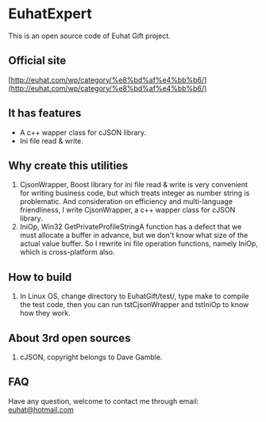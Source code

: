 # EuhatExpert
This is an open source code of Euhat Gift project.

## Official site
[http://euhat.com/wp/category/%e8%bd%af%e4%bb%b6/](http://euhat.com/wp/category/%e8%bd%af%e4%bb%b6/) 

## It has features
* A c++ wapper class for cJSON library.
* Ini file read & write.

## Why create this utilities
1. CjsonWrapper, Boost library for ini file read & write is very convenient for writing business code, but which treats integer as number string is problematic. And consideration on efficiency and multi-language friendliness, I write CjsonWrapper, a c++ wapper class for cJSON library.
2. IniOp, Win32 GetPrivateProfileStringA function has a defect that we must allocate a buffer in advance, but we don't know what size of the actual value buffer. So I rewrite ini file operation functions, namely IniOp, which is cross-platform also.

## How to build
1. In Linux OS, change directory to EuhatGift/test/, type make to compile the test code, then you can run tstCjsonWrapper and tstIniOp to know how they work.

## About 3rd open sources
1. cJSON, copyright belongs to Dave Gamble.

## FAQ

Have any question, welcome to contact me through email: euhat@hotmail.com
